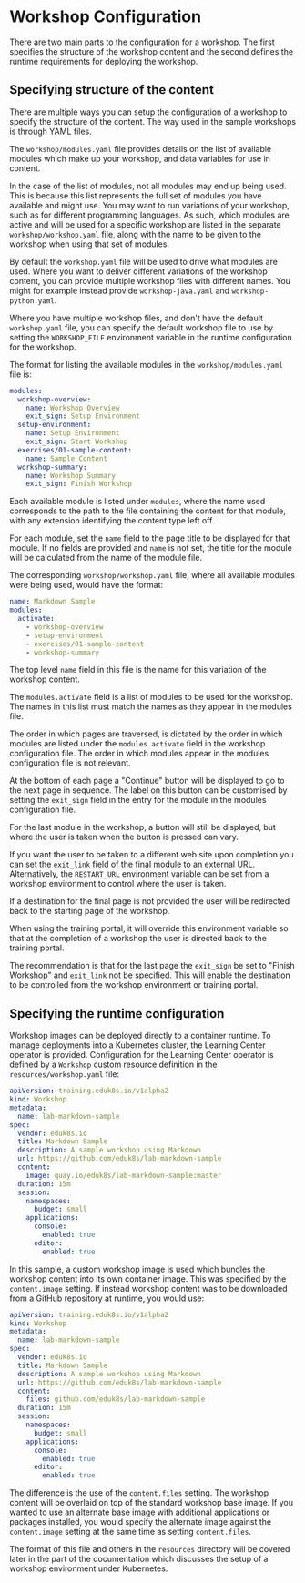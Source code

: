 # Workshop Configuration

There are two main parts to the configuration for a workshop. The first specifies the structure of the workshop content and the second defines the runtime requirements for deploying the workshop.

## Specifying structure of the content

There are multiple ways you can setup the configuration of a workshop to specify the structure of the content. The way used in the sample workshops is through YAML files.

The ``workshop/modules.yaml`` file provides details on the list of available modules which make up your workshop, and data variables for use in content.

In the case of the list of modules, not all modules may end up being used. This is because this list represents the full set of modules you have available and might use. You may want to run variations of your workshop, such as for different programming languages. As such, which modules are active and will be used for a specific workshop are listed in the separate ``workshop/workshop.yaml`` file, along with the name to be given to the workshop when using that set of modules.

By default the ``workshop.yaml`` file will be used to drive what modules are used. Where you want to deliver different variations of the workshop content, you can provide multiple workshop files with different names. You might for example instead provide ``workshop-java.yaml`` and ``workshop-python.yaml``.

Where you have multiple workshop files, and don't have the default ``workshop.yaml`` file, you can specify the default workshop file to use by setting the ``WORKSHOP_FILE`` environment variable in the runtime configuration for the workshop.

The format for listing the available modules in the ``workshop/modules.yaml`` file is:

```yaml
modules:
  workshop-overview:
    name: Workshop Overview
    exit_sign: Setup Environment
  setup-environment:
    name: Setup Environment
    exit_sign: Start Workshop
  exercises/01-sample-content:
    name: Sample Content
  workshop-summary:
    name: Workshop Summary
    exit_sign: Finish Workshop
```

Each available module is listed under ``modules``, where the name used corresponds to the path to the file containing the content for that module, with any extension identifying the content type left off.

For each module, set the ``name`` field to the page title to be displayed for that module. If no fields are provided and ``name`` is not set, the title for the module will be calculated from the name of the module file.

The corresponding ``workshop/workshop.yaml`` file, where all available modules were being used, would have the format:

```yaml
name: Markdown Sample
modules:
  activate:
    - workshop-overview
    - setup-environment
    - exercises/01-sample-content
    - workshop-summary
```

The top level ``name`` field in this file is the name for this variation of the workshop content.

The ``modules.activate`` field is a list of modules to be used for the workshop. The names in this list must match the names as they appear in the modules file.

The order in which pages are traversed, is dictated by the order in which modules are listed under the ``modules.activate`` field in the workshop configuration file. The order in which modules appear in the modules configuration file is not relevant.

At the bottom of each page a "Continue" button will be displayed to go to the next page in sequence. The label on this button can be customised by setting the ``exit_sign`` field in the entry for the module in the modules configuration file.

For the last module in the workshop, a button will still be displayed, but where the user is taken when the button is pressed can vary.

If you want the user to be taken to a different web site upon completion you can set the ``exit_link`` field of the final module to an external URL. Alternatively, the ``RESTART_URL`` environment variable can be set from a workshop environment to control where the user is taken.

If a destination for the final page is not provided the user will be redirected back to the starting page of the workshop.

When using the training portal, it will override this environment variable so that at the completion of a workshop the user is directed back to the training portal.

The recommendation is that for the last page the ``exit_sign`` be set to "Finish Workshop" and ``exit_link`` not be specified. This will enable the destination to be controlled from the workshop environment or training portal.

## Specifying the runtime configuration

Workshop images can be deployed directly to a container runtime. To manage deployments into a Kubernetes cluster, the Learning Center operator is provided. Configuration for the Learning Center operator is defined by a ``Workshop`` custom resource definition in the ``resources/workshop.yaml`` file:

```yaml
apiVersion: training.eduk8s.io/v1alpha2
kind: Workshop
metadata:
  name: lab-markdown-sample
spec:
  vendor: eduk8s.io
  title: Markdown Sample
  description: A sample workshop using Markdown
  url: https://github.com/eduk8s/lab-markdown-sample
  content:
    image: quay.io/eduk8s/lab-markdown-sample:master
  duration: 15m
  session:
    namespaces:
      budget: small
    applications:
      console:
        enabled: true
      editor:
        enabled: true
```

In this sample, a custom workshop image is used which bundles the workshop content into its own container image. This was specified by the ``content.image`` setting. If instead workshop content was to be downloaded from a GitHub repository at runtime, you would use:

```yaml
apiVersion: training.eduk8s.io/v1alpha2
kind: Workshop
metadata:
  name: lab-markdown-sample
spec:
  vendor: eduk8s.io
  title: Markdown Sample
  description: A sample workshop using Markdown
  url: https://github.com/eduk8s/lab-markdown-sample
  content:
    files: github.com/eduk8s/lab-markdown-sample
  duration: 15m
  session:
    namespaces:
      budget: small
    applications:
      console:
        enabled: true
      editor:
        enabled: true
```

The difference is the use of the ``content.files`` setting. The workshop content will be overlaid on top of the standard workshop base image. If you wanted to use an alternate base image with additional applications or packages installed, you would specify the alternate image against the ``content.image`` setting at the same time as setting ``content.files``.

The format of this file and others in the ``resources`` directory will be covered later in the part of the documentation which discusses the setup of a workshop environment under Kubernetes.
